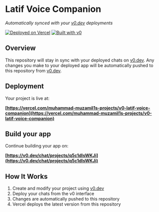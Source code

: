 # Latif Voice Companion

*Automatically synced with your [v0.dev](https://v0.dev) deployments*

[![Deployed on Vercel](https://img.shields.io/badge/Deployed%20on-Vercel-black?style=for-the-badge&logo=vercel)](https://vercel.com/muhammad-muzamil1s-projects/v0-latif-voice-companion)
[![Built with v0](https://img.shields.io/badge/Built%20with-v0.dev-black?style=for-the-badge)](https://v0.dev/chat/projects/q5c1dlsWKJi)

## Overview

This repository will stay in sync with your deployed chats on [v0.dev](https://v0.dev).
Any changes you make to your deployed app will be automatically pushed to this repository from [v0.dev](https://v0.dev).

## Deployment

Your project is live at:

**[https://vercel.com/muhammad-muzamil1s-projects/v0-latif-voice-companion](https://vercel.com/muhammad-muzamil1s-projects/v0-latif-voice-companion)**

## Build your app

Continue building your app on:

**[https://v0.dev/chat/projects/q5c1dlsWKJi](https://v0.dev/chat/projects/q5c1dlsWKJi)**

## How It Works

1. Create and modify your project using [v0.dev](https://v0.dev)
2. Deploy your chats from the v0 interface
3. Changes are automatically pushed to this repository
4. Vercel deploys the latest version from this repository